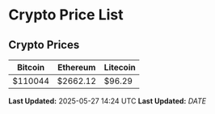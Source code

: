# Crypto Price List

## Crypto Prices
| Bitcoin | Ethereum | Litecoin |
| ------- | -------- | -------- |
| $110044 | $2662.12 | $96.29 |
**Last Updated:** 2025-05-27 14:24 UTC
**Last Updated:** $DATE$
